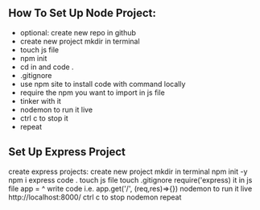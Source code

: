 ## How To Set Up Node Project:
- optional: create new repo in github
- create new project mkdir in terminal 
- touch js file
- npm init
- cd in and code .
- .gitignore
- use npm site to install code with command locally
- require the npm you want to import in js file
- tinker with it
- nodemon to run it live
- ctrl c to stop it 
- repeat

## Set Up Express Project 
create express projects:
create new project mkdir in terminal 
npm init -y
npm i express
code .
touch js file 
touch .gitignore
require('express) it in js file
app = ^
write code i.e. app.get('/', (req,res)=>{})
nodemon to run it live
http://localhost:8000/
ctrl c to stop nodemon
repeat